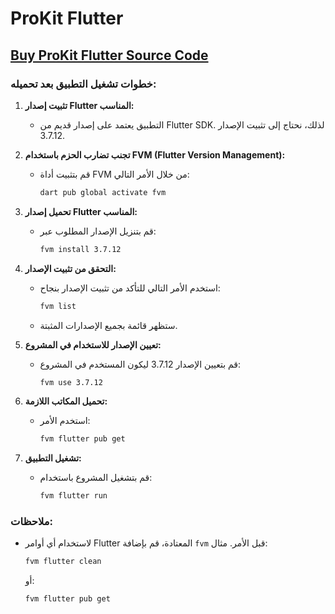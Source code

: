 # ProKit Flutter

## [Buy ProKit Flutter Source Code](https://codecanyon.net/item/prokit-flutter-app-ui-design-templete-kit/25787190?s_rank=1)


### خطوات تشغيل التطبيق بعد تحميله:

1. **تثبيت إصدار Flutter المناسب:**
   - التطبيق يعتمد على إصدار قديم من Flutter SDK. لذلك، نحتاج إلى تثبيت الإصدار 3.7.12.

2. **تجنب تضارب الحزم باستخدام FVM (Flutter Version Management):**
   - قم بتثبيت أداة FVM من خلال الأمر التالي:
     ```bash
     dart pub global activate fvm
     ```

3. **تحميل إصدار Flutter المناسب:**
   - قم بتنزيل الإصدار المطلوب عبر:
     ```bash
     fvm install 3.7.12
     ```

4. **التحقق من تثبيت الإصدار:**
   - استخدم الأمر التالي للتأكد من تثبيت الإصدار بنجاح:
     ```bash
     fvm list
     ```
   - ستظهر قائمة بجميع الإصدارات المثبتة.

5. **تعيين الإصدار للاستخدام في المشروع:**
   - قم بتعيين الإصدار 3.7.12 ليكون المستخدم في المشروع:
     ```bash
     fvm use 3.7.12
     ```

6. **تحميل المكاتب اللازمة:**
   - استخدم الأمر:
     ```bash
     fvm flutter pub get
     ```

7. **تشغيل التطبيق:**
   - قم بتشغيل المشروع باستخدام:
     ```bash
     fvm flutter run
     ```

### ملاحظات:
- لاستخدام أي أوامر Flutter المعتادة، قم بإضافة `fvm` قبل الأمر. مثال:
  ```bash
  fvm flutter clean
  ```
  أو:
  ```bash
  fvm flutter pub get
  
